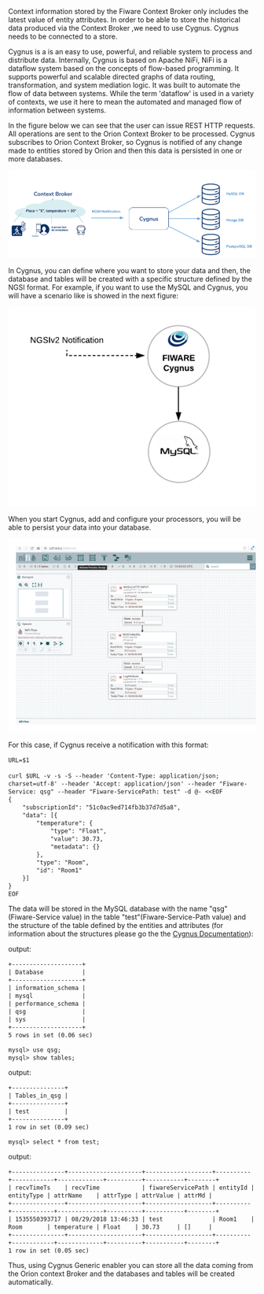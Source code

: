 Context information stored by the Fiware Context Broker only includes the latest value of entity attributes. In order to be able to store the historical data produced via the Context Broker ,we need to use Cygnus. Cygnus needs to be connected to a store. 

Cygnus is a is an easy to use, powerful, and reliable system to process and distribute data. Internally, Cygnus is based on Apache NiFi, NiFi is a dataflow system based on the concepts of flow-based programming. It supports powerful and scalable directed graphs of data routing, transformation, and system mediation logic. It was built to automate the flow of data between systems. While the term 'dataflow' is used in a variety of contexts, we use it here to mean the automated and managed flow of information between systems.

In the figure below we can see that the user can issue REST HTTP requests. All operations are sent to the Orion Context Broker to be processed. Cygnus subscribes to Orion Context Broker, so Cygnus is notified of any change made to entities stored by Orion and then this data is persisted in one 
or more databases.

![Architecture](Images/1.png "cygnus-orion architecture")

In Cygnus, you can define where you want to store your data and then, the database and tables will be created with a specific structure defined by the NGSI format. For example, if you want to use the MySQL and Cygnus, you will have a scenario like is showed in the next figure:

![start-scenario](Images/scenario.png) 

When you start Cygnus, add and configure your processors, you will be able to persist your data into your database.

![cygnus-template1](Images/cygnus-template1.png)

For this case, if Cygnus receive a notification with this format:

```
URL=$1

curl $URL -v -s -S --header 'Content-Type: application/json; charset=utf-8' --header 'Accept: application/json' --header "Fiware-Service: qsg" --header "Fiware-ServicePath: test" -d @- <<EOF
{
	"subscriptionId": "51c0ac9ed714fb3b37d7d5a8",
	"data": [{
		"temperature": {
			"type": "Float",
			"value": 30.73,
			"metadata": {}
		},
		"type": "Room",
		"id": "Room1"
	}]
}
EOF
```
The data will be stored in the MySQL database with the name "qsg"
(Fiware-Service value) in the table "test"(Fiware-Service-Path value)
and the structure of the table defined by the entities and attributes (for information about the structures please go the the [Cygnus Documentation](https://fiware-cygnus-ld.readthedocs.io/en/latest/)):

output:
```
+--------------------+
| Database           |
+--------------------+
| information_schema |
| mysql              |
| performance_schema |
| qsg                |
| sys                |
+--------------------+
5 rows in set (0.06 sec)

```

```
mysql> use qsg;
mysql> show tables;
```
output:
```
+---------------+
| Tables_in_qsg |
+---------------+
| test          |
+---------------+
1 row in set (0.09 sec)

```

```
mysql> select * from test;

```
output:
```
+---------------+---------------------+-------------------+----------+------------+-------------+----------+-----------+--------+
| recvTimeTs    | recvTime            | fiwareServicePath | entityId | entityType | attrName    | attrType | attrValue | attrMd |
+---------------+---------------------+-------------------+----------+------------+-------------+----------+-----------+--------+
| 1535550393717 | 08/29/2018 13:46:33 | test              | Room1    | Room       | temperature | Float    | 30.73     | []     |
+---------------+---------------------+-------------------+----------+------------+-------------+----------+-----------+--------+
1 row in set (0.05 sec)

```
Thus, using Cygnus Generic enabler you can store all the data coming from the Orion context Broker and the databases and tables will be created
automatically.